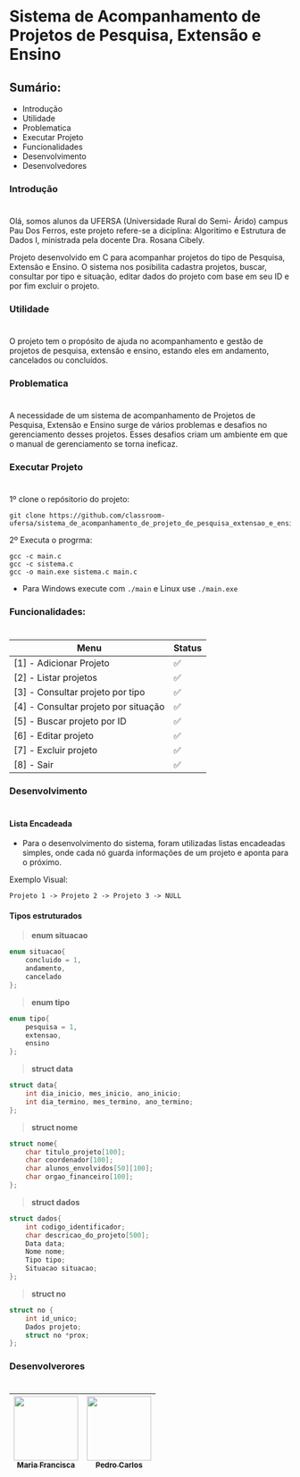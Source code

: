 # Sistema de Acompanhamento de Projetos de Pesquisa, Extensão e Ensino

## Sumário:
- Introdução
- Utilidade
- Problematica
- Executar Projeto
- Funcionalidades
- Desenvolvimento
- Desenvolvedores

### Introdução
#
Olá, somos alunos da UFERSA (Universidade Rural do Semi- Árido) campus Pau Dos Ferros, este projeto refere-se a diciplina: Algoritimo e Estrutura de Dados I, ministrada pela docente Dra. Rosana Cibely.

Projeto desenvolvido em C para acompanhar projetos do tipo de Pesquisa, Extensão e Ensino. O sistema nos posibilita cadastra projetos, buscar, consultar por tipo e situação, editar dados do projeto com base em seu ID e por fim excluir o projeto.

### Utilidade
#
O projeto tem o propósito de ajuda no acompanhamento e gestão de projetos de pesquisa, extensão e ensino, estando eles em andamento, cancelados ou concluídos.

### Problematica
#
A necessidade de um sistema de acompanhamento de Projetos de Pesquisa, Extensão e Ensino surge de vários problemas e desafios no gerenciamento desses projetos. Esses desafios criam um ambiente em que o manual de gerenciamento se torna ineficaz.

### Executar Projeto
#
1º clone o repósitorio do projeto: 

```
git clone https://github.com/classroom-ufersa/sistema_de_acompanhamento_de_projeto_de_pesquisa_extensao_e_ensino.git
```
2º Executa o progrma: 
```
gcc -c main.c
gcc -c sistema.c
gcc -o main.exe sistema.c main.c
```
- Para Windows execute com `./main` e Linux use `./main.exe`

### Funcionalidades: 
#

| Menu               | Status               |
| ----------------- | ---------------------------------------------------------------- |
| [1] - Adicionar Projeto       | ✅ |
| [2] - Listar projetos     | ✅ |
| [3] - Consultar projeto por tipo   | ✅ |
| [4] - Consultar projeto por situação     | ✅ |
| [5] - Buscar projeto por ID     | ✅ |
| [6] - Editar projeto     | ✅ |
| [7] - Excluir projeto     | ✅ |
| [8] - Sair     | ✅ |

### Desenvolvimento
#
#### Lista Encadeada
- Para o desenvolvimento do sistema, foram utilizadas listas encadeadas simples, onde cada nó guarda informações de um projeto e aponta para o próximo. 

Exemplo Visual:
```
Projeto 1 -> Projeto 2 -> Projeto 3 -> NULL
```
#### Tipos estruturados
 
>**enum situacao**
```c
enum situacao{
    concluido = 1,
    andamento,
    cancelado
};
```
>**enum tipo**
```c
enum tipo{
    pesquisa = 1,
    extensao,
    ensino
};
```
>**struct data**
```c
struct data{
    int dia_inicio, mes_inicio, ano_inicio;
    int dia_termino, mes_termino, ano_termino;
};
```
>**struct nome**
```c
struct nome{  
    char titulo_projeto[100];  
    char coordenador[100];  
    char alunos_envolvidos[50][100];  
    char orgao_financeiro[100];
};
```
>**struct dados**
```c
struct dados{
    int codigo_identificador;
    char descricao_do_projeto[500];
    Data data;
    Nome nome;
    Tipo tipo;
    Situacao situacao;
};
```
>**struct no**
```c
struct no {
    int id_unico;
    Dados projeto;
    struct no *prox;
};   
```
### Desenvolverores 
#

| [<img loading="lazy" src="https://avatars.githubusercontent.com/u/141454612?v=4" width=115><br><sub> Maria Francisca </sub>](https://github.com/mariafr73) | [<img loading="lazy" src="https://avatars.githubusercontent.com/u/58538765?v=4" width=115><br><sub> Pedro Carlos </sub>](https://github.com/PedroCarlos30) |
| :------------------------------------------------------------------------------------------------------------------------------------------------------------------: | :-------------------------------------------------------------------------------------------------------------------------------------------------------------------------: |
